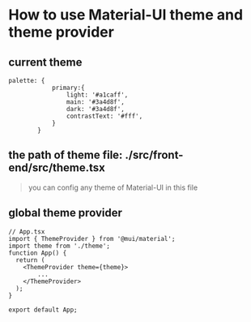 # How to use Material-UI theme and theme provider
## current theme
```
palette: {
            primary:{
                light: '#a1caff',
                main: '#3a4d8f',
                dark: '#3a4d8f',
                contrastText: '#fff',
            }
        }
```
## the path of theme file: ./src/front-end/src/theme.tsx
> you can config any theme of Material-UI in this file
## global theme provider
```tsx
// App.tsx
import { ThemeProvider } from '@mui/material';
import theme from './theme';
function App() {
  return (
    <ThemeProvider theme={theme}>
        ...
    </ThemeProvider>
  );
}

export default App;
```